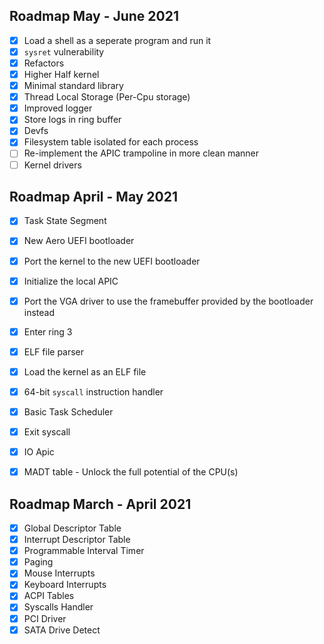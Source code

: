 ## Roadmap May - June 2021
- [x] Load a shell as a seperate program and run it
- [x] `sysret` vulnerability
- [x] Refactors
- [x] Higher Half kernel
- [x] Minimal standard library
- [x] Thread Local Storage (Per-Cpu storage)
- [x] Improved logger
- [x] Store logs in ring buffer
- [x] Devfs
- [x] Filesystem table isolated for each process
- [ ] Re-implement the APIC trampoline in more clean manner
- [ ] Kernel drivers

## Roadmap April - May 2021
- [x] Task State Segment
- [x] New Aero UEFI bootloader
- [x] Port the kernel to the new UEFI bootloader
- [x] Initialize the local APIC
- [x] Port the VGA driver to use the framebuffer provided by the bootloader instead
- [x] Enter ring 3
- [x] ELF file parser
- [x] Load the kernel as an ELF file
- [x] 64-bit `syscall` instruction handler
- [x] Basic Task Scheduler
- [x] Exit syscall 
- [x] IO Apic
- [x] MADT table - Unlock the full potential of the CPU(s)


## Roadmap March - April 2021

- [x] Global Descriptor Table
- [x] Interrupt Descriptor Table
- [x] Programmable Interval Timer
- [x] Paging
- [x] Mouse Interrupts
- [x] Keyboard Interrupts
- [x] ACPI Tables
- [x] Syscalls Handler
- [x] PCI Driver
- [x] SATA Drive Detect
